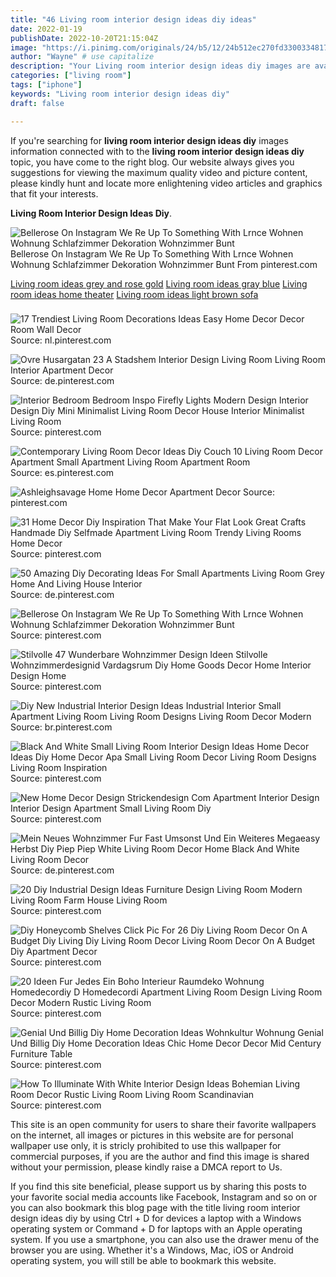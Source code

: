```yaml
---
title: "46 Living room interior design ideas diy ideas"
date: 2022-01-19
publishDate: 2022-10-20T21:15:04Z
image: "https://i.pinimg.com/originals/24/b5/12/24b512ec270fd330033481790928d5d5.jpg"
author: "Wayne" # use capitalize
description: "Your Living room interior design ideas diy images are available in this site. Living room interior design ideas diy are a topic that is being searched for and liked by netizens today. You can Find and Download the Living room interior design ideas diy files here. Find and Download all royalty-free photos."
categories: ["living room"]
tags: ["iphone"]
keywords: "Living room interior design ideas diy"
draft: false

---
```


If you're searching for **living room interior design ideas diy** images information connected with to the **living room interior design ideas diy** topic, you have come to the right  blog.  Our website always  gives you  suggestions  for viewing  the maximum  quality video and picture  content, please kindly hunt and locate more enlightening video articles and graphics  that fit your interests.

**Living Room Interior Design Ideas Diy**. 

![Bellerose On Instagram We Re Up To Something With Lrnce Wohnen Wohnung Schlafzimmer Dekoration Wohnzimmer Bunt](https://i.pinimg.com/736x/8d/13/c6/8d13c6433637e9555499f44dc4722bda.jpg "Bellerose On Instagram We Re Up To Something With Lrnce Wohnen Wohnung Schlafzimmer Dekoration Wohnzimmer Bunt")
Bellerose On Instagram We Re Up To Something With Lrnce Wohnen Wohnung Schlafzimmer Dekoration Wohnzimmer Bunt From pinterest.com

[Living room ideas grey and rose gold](/living-room-ideas-grey-and-rose-gold/)
[Living room ideas gray blue](/living-room-ideas-gray-blue/)
[Living room ideas home theater](/living-room-ideas-home-theater/)
[Living room ideas light brown sofa](/living-room-ideas-light-brown-sofa/)



### 

 


![17 Trendiest Living Room Decorations Ideas Easy Home Decor Decor Room Wall Decor](https://i.pinimg.com/originals/f5/33/da/f533da80bcb9df888eeafe7df681e195.jpg "17 Trendiest Living Room Decorations Ideas Easy Home Decor Decor Room Wall Decor")
Source: nl.pinterest.com

 

![Ovre Husargatan 23 A Stadshem Interior Design Living Room Living Room Interior Apartment Decor](https://i.pinimg.com/originals/62/ef/0f/62ef0f9cd9f994bef774727f3f828ed7.jpg "Ovre Husargatan 23 A Stadshem Interior Design Living Room Living Room Interior Apartment Decor")
Source: de.pinterest.com

 

![Interior Bedroom Bedroom Inspo Firefly Lights Modern Design Interior Design Diy Mini Minimalist Living Room Decor House Interior Minimalist Living Room](https://i.pinimg.com/originals/da/a4/49/daa4491f4512f3896370ae1ba9ecee41.jpg "Interior Bedroom Bedroom Inspo Firefly Lights Modern Design Interior Design Diy Mini Minimalist Living Room Decor House Interior Minimalist Living Room")
Source: pinterest.com

 

![Contemporary Living Room Decor Ideas Diy Couch 10 Living Room Decor Apartment Small Apartment Living Room Apartment Room](https://i.pinimg.com/originals/6b/31/94/6b3194a7548ade6bde3626e51f80997f.jpg "Contemporary Living Room Decor Ideas Diy Couch 10 Living Room Decor Apartment Small Apartment Living Room Apartment Room")
Source: es.pinterest.com

 

![Ashleighsavage Home Home Decor Apartment Decor](https://i.pinimg.com/originals/2d/5e/a1/2d5ea18ad07e461f822e6d08685c6862.jpg "Ashleighsavage Home Home Decor Apartment Decor")
Source: pinterest.com

 

![31 Home Decor Diy Inspiration That Make Your Flat Look Great Crafts Handmade Diy Selfmade Apartment Living Room Trendy Living Rooms Home Decor](https://i.pinimg.com/564x/d5/52/85/d55285aac8bd4443f0d9801dc904b2f5.jpg "31 Home Decor Diy Inspiration That Make Your Flat Look Great Crafts Handmade Diy Selfmade Apartment Living Room Trendy Living Rooms Home Decor")
Source: pinterest.com

 

![50 Amazing Diy Decorating Ideas For Small Apartments Living Room Grey Home And Living House Interior](https://i.pinimg.com/originals/34/25/c5/3425c57cc01bc3732343bf42c38579a4.jpg "50 Amazing Diy Decorating Ideas For Small Apartments Living Room Grey Home And Living House Interior")
Source: de.pinterest.com

 

![Bellerose On Instagram We Re Up To Something With Lrnce Wohnen Wohnung Schlafzimmer Dekoration Wohnzimmer Bunt](https://i.pinimg.com/736x/8d/13/c6/8d13c6433637e9555499f44dc4722bda.jpg "Bellerose On Instagram We Re Up To Something With Lrnce Wohnen Wohnung Schlafzimmer Dekoration Wohnzimmer Bunt")
Source: pinterest.com

 

![Stilvolle 47 Wunderbare Wohnzimmer Design Ideen Stilvolle Wohnzimmerdesignid Vardagsrum Diy Home Goods Decor Home Interior Design Home](https://i.pinimg.com/736x/b6/13/90/b613908c1d492827478f6db3719a9f89.jpg "Stilvolle 47 Wunderbare Wohnzimmer Design Ideen Stilvolle Wohnzimmerdesignid Vardagsrum Diy Home Goods Decor Home Interior Design Home")
Source: pinterest.com

 

![Diy New Industrial Interior Design Ideas Industrial Interior Small Apartment Living Room Living Room Designs Living Room Decor Modern](https://i.pinimg.com/originals/60/8a/aa/608aaafb0ce5534ea89d6fa3ab183da5.jpg "Diy New Industrial Interior Design Ideas Industrial Interior Small Apartment Living Room Living Room Designs Living Room Decor Modern")
Source: br.pinterest.com

 

![Black And White Small Living Room Interior Design Ideas Home Decor Ideas Diy Home Decor Apa Small Living Room Decor Living Room Designs Living Room Inspiration](https://i.pinimg.com/originals/a3/19/7d/a3197d19bf643c89454fcd4c58dfc5c1.jpg "Black And White Small Living Room Interior Design Ideas Home Decor Ideas Diy Home Decor Apa Small Living Room Decor Living Room Designs Living Room Inspiration")
Source: pinterest.com

 

![New Home Decor Design Strickendesign Com Apartment Interior Design Interior Design Apartment Small Living Room Diy](https://i.pinimg.com/originals/08/ee/ca/08eeca1c55018470039f4a0a64d082a6.png "New Home Decor Design Strickendesign Com Apartment Interior Design Interior Design Apartment Small Living Room Diy")
Source: pinterest.com

 

![Mein Neues Wohnzimmer Fur Fast Umsonst Und Ein Weiteres Megaeasy Herbst Diy Piep Piep White Living Room Decor Home Black And White Living Room Decor](https://i.pinimg.com/originals/ef/35/f3/ef35f31cfce3172a841cdeab9900a6bf.jpg "Mein Neues Wohnzimmer Fur Fast Umsonst Und Ein Weiteres Megaeasy Herbst Diy Piep Piep White Living Room Decor Home Black And White Living Room Decor")
Source: de.pinterest.com

 

![20 Diy Industrial Design Ideas Furniture Design Living Room Modern Living Room Farm House Living Room](https://i.pinimg.com/736x/90/20/5c/90205cb84fe1a12b2dcbe2bfdc2c0d51.jpg "20 Diy Industrial Design Ideas Furniture Design Living Room Modern Living Room Farm House Living Room")
Source: pinterest.com

 

![Diy Honeycomb Shelves Click Pic For 26 Diy Living Room Decor On A Budget Diy Living Diy Living Room Decor Living Room Decor On A Budget Diy Apartment Decor](https://i.pinimg.com/564x/ff/45/61/ff456158bf1876c11897bf6e18d3545d--bathroom-rack-apartment-ideas.jpg "Diy Honeycomb Shelves Click Pic For 26 Diy Living Room Decor On A Budget Diy Living Diy Living Room Decor Living Room Decor On A Budget Diy Apartment Decor")
Source: pinterest.com

 

![20 Ideen Fur Jedes Ein Boho Interieur Raumdeko Wohnung Homedecordiy D Homedecordi Apartment Living Room Design Living Room Decor Modern Rustic Living Room](https://i.pinimg.com/564x/fb/83/94/fb8394108cdea871e04c259283192bbd.jpg "20 Ideen Fur Jedes Ein Boho Interieur Raumdeko Wohnung Homedecordiy D Homedecordi Apartment Living Room Design Living Room Decor Modern Rustic Living Room")
Source: pinterest.com

 

![Genial Und Billig Diy Home Decoration Ideas Wohnkultur Wohnung Genial Und Billig Diy Home Decoration Ideas Chic Home Decor Decor Mid Century Furniture Table](https://i.pinimg.com/originals/10/8f/d7/108fd7915ec89e604332e6323608234e.jpg "Genial Und Billig Diy Home Decoration Ideas Wohnkultur Wohnung Genial Und Billig Diy Home Decoration Ideas Chic Home Decor Decor Mid Century Furniture Table")
Source: pinterest.com

 

![How To Illuminate With White Interior Design Ideas Bohemian Living Room Decor Rustic Living Room Living Room Scandinavian](https://i.pinimg.com/originals/24/b5/12/24b512ec270fd330033481790928d5d5.jpg "How To Illuminate With White Interior Design Ideas Bohemian Living Room Decor Rustic Living Room Living Room Scandinavian")
Source: pinterest.com

 

This site is an open community for users to share their favorite wallpapers on the internet, all images or pictures in this website are for personal wallpaper use only, it is stricly prohibited to use this wallpaper for commercial purposes, if you are the author and find this image is shared without your permission, please kindly raise a DMCA report to Us.

If you find this site beneficial, please support us by sharing this posts to your favorite social media accounts like Facebook, Instagram and so on or you can also bookmark this blog page with the title living room interior design ideas diy by using Ctrl + D for devices a laptop with a Windows operating system or Command + D for laptops with an Apple operating system. If you use a smartphone, you can also use the drawer menu of the browser you are using. Whether it's a Windows, Mac, iOS or Android operating system, you will still be able to bookmark this website.
